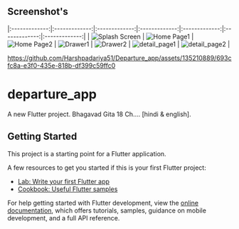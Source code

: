 ## Screenshot's

|:-------------:|:-------------:|:-------------:|:-------------:|:-------------:|:-------------:|:-------------:|
| ![Splash Screen](https://github.com/Harshpadariya51/Departure_app/assets/135210889/8dfcac24-334a-4605-89fd-b9e51268dfe3) | ![Home Page1](https://github.com/Harshpadariya51/Departure_app/assets/135210889/3180e646-2fcc-40e2-b5e1-14190670ae65) | ![Home Page2](https://github.com/Harshpadariya51/Departure_app/assets/135210889/23cfe348-602a-4b73-bad1-91de044aa64c) | ![Drawer1](https://github.com/Harshpadariya51/Departure_app/assets/135210889/46727cf4-54ae-4f7c-ad95-5b3b777aa147) | ![Drawer2](https://github.com/Harshpadariya51/Departure_app/assets/135210889/7a620190-2c0c-4d84-8af7-e06e6a99cae3) | ![detail_page1](https://github.com/Harshpadariya51/Departure_app/assets/135210889/3c748bd6-7214-41b5-a88c-1d5319a8b6ae) | ![detail_page2](https://github.com/Harshpadariya51/Departure_app/assets/135210889/85285eed-10c9-4b7c-9d12-b0789dc57391) |


https://github.com/Harshpadariya51/Departure_app/assets/135210889/693cfc8a-e3f0-435e-818b-df399c59ffc0


# departure_app

A new Flutter project. Bhagavad Gita 18 Ch.... [hindi & english].





## Getting Started

This project is a starting point for a Flutter application.

A few resources to get you started if this is your first Flutter project:

- [Lab: Write your first Flutter app](https://docs.flutter.dev/get-started/codelab)
- [Cookbook: Useful Flutter samples](https://docs.flutter.dev/cookbook)

For help getting started with Flutter development, view the
[online documentation](https://docs.flutter.dev/), which offers tutorials,
samples, guidance on mobile development, and a full API reference.
